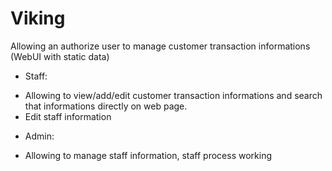 # Viking
Allowing an authorize user to manage customer transaction informations (WebUI with static data)
- Staff: 
+ Allowing to view/add/edit customer transaction informations and search that informations directly on web page. 
+ Edit staff information
- Admin: 
+ Allowing to manage staff information, staff process working
